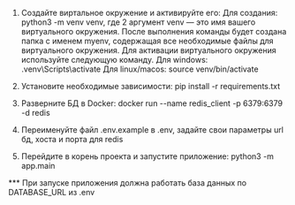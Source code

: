 1) Создайте виртальное окружение и активируйте его:
Для создания: python3 -m venv venv, где 2 аргумент venv — это имя вашего виртуального окружения.
После выполнения команды будет создана папка с именем myenv, содержащая все необходимые файлы для виртуального окружения. 
Для активации виртуального окружения используйте следующую команду. Для windows: .venv\Scripts\activate Для linux/macos: source venv/bin/activate

2) Установите необходимые зависимости:
 pip install -r requirements.txt
3) Разверните БД в Docker:
 docker run --name redis_client -p 6379:6379 -d redis
4) Переименуйте файл .env.example в .env, задайте свои параметры url бд, хоста и порта для redis
5) Перейдите в корень проекта и запустите приложение:
 python3 -m app.main

*** При запуске приложения должна работать база данных по DATABASE_URL из .env